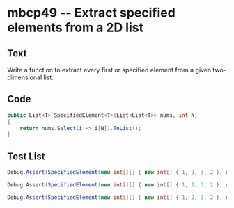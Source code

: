 # mbcp49 -- Extract specified elements from a 2D list

## Text

Write a function to extract every first or specified element from a given two-dimensional list.

## Code

```csharp
public List<T> SpecifiedElement<T>(List<List<T>> nums, int N) 
{
    return nums.Select(i => i[N]).ToList();
}
```

## Test List

```csharp
Debug.Assert(SpecifiedElement(new int[][] { new int[] { 1, 2, 3, 2 }, new int[] { 4, 5, 6, 2 }, new int[] { 7, 1, 9, 5 } }, 0).SequenceEqual(new int[] { 1, 4, 7 }));
```

```csharp
Debug.Assert(SpecifiedElement(new int[][] { new int[] { 1, 2, 3, 2 }, new int[] { 4, 5, 6, 2 }, new int[] { 7, 1, 9, 5 } }, 2).SequenceEqual(new int[] { 3, 6, 9 }));
```

```csharp
Debug.Assert(SpecifiedElement(new int[][] { new int[] { 1, 2, 3, 2 }, new int[] { 4, 5, 6, 2 }, new int[] { 7, 1, 9, 5 } }, 1).SequenceEqual(new List<int> { 2, 5, 1 }));
```
